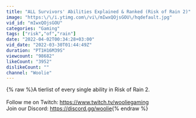 ```yaml
---
title: "ALL Survivors' Abilities Explained & Ranked (Risk of Rain 2)"
image: "https:\/\/i.ytimg.com\/vi\/mIwxQOjsGOU\/hqdefault.jpg"
vid_id: "mIwxQOjsGOU"
categories: "Gaming"
tags: ["risk","of","rain"]
date: "2022-04-02T00:34:28+03:00"
vid_date: "2022-03-30T01:44:49Z"
duration: "PT1H16M39S"
viewcount: "98682"
likeCount: "3952"
dislikeCount: ""
channel: "Woolie"
---
```

{% raw %}A tierlist of every single ability in Risk of Rain 2.<br /><br />Follow me on Twitch: <a rel="nofollow" target="blank" href="https://www.twitch.tv/wooliegaming">https://www.twitch.tv/wooliegaming</a><br />Join our Discord: <a rel="nofollow" target="blank" href="https://discord.gg/woolie">https://discord.gg/woolie</a>{% endraw %}
